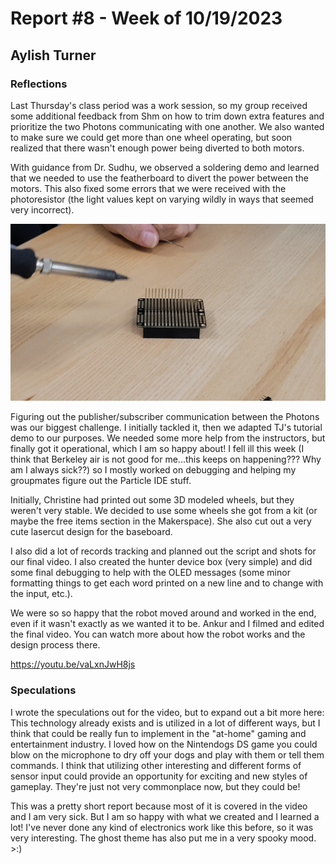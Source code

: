 # Report #8 - Week of 10/19/2023

## Aylish Turner

### Reflections

Last Thursday's class period was a work session, so my group received some additional feedback from Shm on how to trim down extra features and prioritize the two Photons communicating with one another. We also wanted to make sure we could get more than one wheel operating, but soon realized that there wasn't enough power being diverted to both motors.

With guidance from Dr. Sudhu, we observed a soldering demo and learned that we needed to use the featherboard to divert the power between the motors. This also fixed some errors that we were received with the photoresistor (the light values kept on varying wildly in ways that seemed very incorrect).

![](https://github.com/Berkeley-MDes/tdf-fa23-turnipboys/blob/main/weekly-reports/soldering%20demo.jpg)

Figuring out the publisher/subscriber communication between the Photons was our biggest challenge. I initially tackled it, then we adapted TJ's tutorial demo to our purposes. We needed some more help from the instructors, but finally got it operational, which I am so happy about! I fell ill this week (I think that Berkeley air is not good for me...this keeps on happening??? Why am I always sick??) so I mostly worked on debugging and helping my groupmates figure out the Particle IDE stuff. 

Initially, Christine had printed out some 3D modeled wheels, but they weren't very stable. We decided to use some wheels she got from a kit (or maybe the free items section in the Makerspace). She also cut out a very cute lasercut design for the baseboard.

I also did a lot of records tracking and planned out the script and shots for our final video. I also created the hunter device box (very simple) and did some final debugging to help with the OLED messages (some minor formatting things to get each word printed on a new line and to change with the input, etc.). 

We were so so happy that the robot moved around and worked in the end, even if it wasn't exactly as we wanted it to be. Ankur and I filmed and edited the final video. You can watch more about how the robot works and the design process there.

https://youtu.be/vaLxnJwH8js

### Speculations

I wrote the speculations out for the video, but to expand out a bit more here: This technology already exists and is utilized in a lot of different ways, but I think that could be really fun to implement in the "at-home" gaming and entertainment industry. I loved how on the Nintendogs DS game you could blow on the microphone to dry off your dogs and play with them or tell them commands. I think that utilizing other interesting and different forms of sensor input could provide an opportunity for exciting and new styles of gameplay. They're just not very commonplace now, but they could be!

This was a pretty short report because most of it is covered in the video and I am very sick. But I am so happy with what we created and I learned a lot! I've never done any kind of electronics work like this before, so it was very interesting. The ghost theme has also put me in a very spooky mood. >:)
